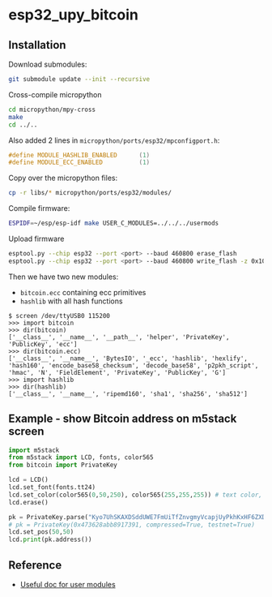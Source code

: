 # esp32_upy_bitcoin

## Installation

Download submodules:

```bash
git submodule update --init --recursive
```

Cross-compile micropython

```bash
cd micropython/mpy-cross
make
cd ../..
```

Also added 2 lines in `micropython/ports/esp32/mpconfigport.h`:

```cpp
#define MODULE_HASHLIB_ENABLED      (1)
#define MODULE_ECC_ENABLED          (1)
```

Copy over the micropython files:

```bash
cp -r libs/* micropython/ports/esp32/modules/
```

Compile firmware:

```bash
ESPIDF=~/esp/esp-idf make USER_C_MODULES=../../../usermods
```

Upload firmware

```bash
esptool.py --chip esp32 --port <port> --baud 460800 erase_flash
esptool.py --chip esp32 --port <port> --baud 460800 write_flash -z 0x1000 build/firmware.bin
```

Then we have two new modules:
- `bitcoin.ecc` containing ecc primitives
- `hashlib` with all hash functions

```
$ screen /dev/ttyUSB0 115200
>>> import bitcoin
>>> dir(bitcoin)
['__class__', '__name__', '__path__', 'helper', 'PrivateKey', 'PublicKey', 'ecc']
>>> dir(bitcoin.ecc)
['__class__', '__name__', 'BytesIO', '_ecc', 'hashlib', 'hexlify', 'hash160', 'encode_base58_checksum', 'decode_base58', 'p2pkh_script', 'hmac', 'N', 'FieldElement', 'PrivateKey', 'PublicKey', 'G']
>>> import hashlib
>>> dir(hashlib)
['__class__', '__name__', 'ripemd160', 'sha1', 'sha256', 'sha512']
```

## Example - show Bitcoin address on m5stack screen

```py
import m5stack
from m5stack import LCD, fonts, color565
from bitcoin import PrivateKey

lcd = LCD()
lcd.set_font(fonts.tt24)
lcd.set_color(color565(0,50,250), color565(255,255,255)) # text color, background color
lcd.erase()

pk = PrivateKey.parse("Kyo7UhSKAXDSddUWE7FmUiTfZnvgmyVcapjUyPkhKxHF6ZXD7n2T")
# pk = PrivateKey(0x473628abb8917391, compressed=True, testnet=True)
lcd.set_pos(50,50)
lcd.print(pk.address())

```

## Reference

- [Useful doc for user modules](https://micropython.org/resources/docs/en/latest/develop/cmodules.html)
